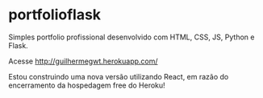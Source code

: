 # portfolioflask
Simples portfolio profissional desenvolvido com HTML, CSS, JS, Python e Flask.


Acesse
http://guilhermegwt.herokuapp.com/

Estou construindo uma nova versão utilizando React, em razão do encerramento da hospedagem free do Heroku!
